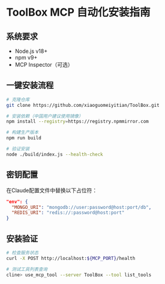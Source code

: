 # ToolBox MCP 自动化安装指南

## 系统要求
- Node.js v18+
- npm v9+
- MCP Inspector（可选）

## 一键安装流程
```bash
# 克隆仓库
git clone https://github.com/xiaoguomeiyitian/ToolBox.git

# 安装依赖（中国用户建议使用镜像）
npm install --registry=https://registry.npmmirror.com

# 构建生产版本
npm run build

# 验证安装
node ./build/index.js --health-check
```

## 密钥配置
在Claude配置文件中替换以下占位符：
```json
"env": {
  "MONGO_URI": "mongodb://user:password@host:port/db",
  "REDIS_URI": "redis://:password@host:port"
}
```

## 安装验证
```bash
# 检查服务状态
curl -X POST http://localhost:${MCP_PORT}/health

# 测试工具列表查询
cline> use_mcp_tool --server ToolBox --tool list_tools

